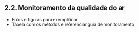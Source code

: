 ## 2.2. Monitoramento da qualidade do ar

* Fotos e figuras para exemplificar
* Tabela com os métodos e referenciar guia de monitoramento

